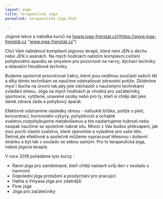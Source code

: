 ```yaml
---
layout: page
title: Terapeutická jóga
permalink: terapeuticka-joga.html

---
```

Jógové lekce a nabídka kurzů na [www.joga-frenstat.cz](https://www.joga-frenstat.cz "www.joga-frenstat.cz")

Chci Vám nabídnout komplexní jógovou terapii, která není JEN o dechu nebo JEN o asánách. Na mých hodinách nabízím komplexní cvičení pohybového aparátu se smyslem pro pozornost na nervy, dýchací techniky a relaxační hloubkové techniky.

Budeme společně procvičovat čakry, které jsou nedílnou součástí našich těl a díky těmto technikám se naučíme odstraňovat zdravotní potíže. Zklidníme mysl i ducha na úrovni tak,aby jste odcházeli s naučenými technikami zvládání stresu. Jóga na mých hodinách je vhodná pro začátečníky, sportovce, vytížené, unavené osoby nebo pro ty, kteří si chtějí dát jako dárek zdravá záda a pohybový aparát.

Efektivně odstraníme následky stresu - nafouklé bříško, potíže s pletí, koncentrací, hormonální výkyvy, pohyblivost a ochablé svalstvo,rozpohybujeme metabolismus a tím nastartujeme hubnutí nebo naopak naučíme se společně nabrat sílu. Mnozí z Vás budou překvapení, jak moc pocítí vlastní svalstvo, které zpevníme a vyladíme pro vaše tělo. Šetrně,ale efektivně a společně můžeme vypracovat tělesnou i duševní stránku a být tak v souladu se sebou samým. Pro to terapeutická jóga, neboli jógová terapie.

V roce 2019 pořádáme tyto kurzy :

* Ranní jóga pro zaměstnané, kteří chtějí nastavit svůj den v souladu s harmonií
* Dopolední jóga protažení a prodýchání pro pracující
* Hatha a Vinyasa jóga pro zdatnější
* Flow jóga
* Jóga pro začátečníky